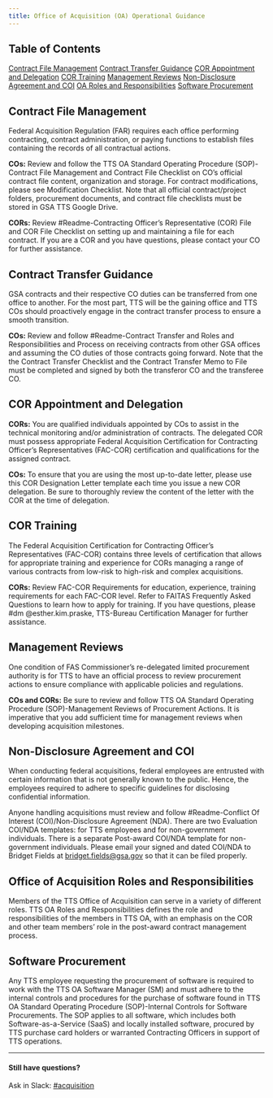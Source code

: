 ```yaml
---
title: Office of Acquisition (OA) Operational Guidance
---
```


## Table of Contents

[Contract File Management](/acquisition-guidance/#Contract-File-Management)
[Contract Transfer Guidance](/acquisition-guidance/#Contract-Transfer-Guidance)
[COR Appointment and Delegation](/acquisition-guidance/#COR-Appointment-and-Delegation)
[COR Training](/acquisition-guidance/#COR-Training)
[Management Reviews](/acquisition-guidance/#Management-Reviews)
[Non-Disclosure Agreement and COI](/acquisition-guidance/#Non-Disclosure-Agreement-and-COI)
[OA Roles and Responsibilities](/acquisition-guidance/#Office-of-Acquisition-Roles-and-Responsibilities)
[Software Procurement](/acquisition-guidance/#Software-Procurement)

## Contract File Management

Federal Acquisition Regulation (FAR) requires each office performing contracting, contract administration, or paying functions to establish files containing the records of all contractual actions.

**COs:** Review and follow the TTS OA Standard Operating Procedure (SOP)-Contract File Management and Contract File Checklist on CO’s official contract file content, organization and storage. For contract modifications, please see Modification Checklist. Note that all official contract/project folders, procurement documents, and contract file checklists must be stored in GSA TTS Google Drive.

**CORs:** Review #Readme-Contracting Officer’s Representative (COR) File and COR File Checklist on setting up and maintaining a file for each contract. If you are a COR and you have questions, please contact your CO for further assistance.   

## Contract Transfer Guidance

GSA contracts and their respective CO duties can be transferred from one office to another. For the most part, TTS will be the gaining office and TTS COs should proactively engage in the contract transfer process to ensure a smooth transition.

**COs:** Review and follow #Readme-Contract Transfer and Roles and Responsibilities and Process on receiving contracts from other GSA offices and assuming the CO duties of those contracts going forward. Note that the the Contract Transfer Checklist and the Contract Transfer Memo to File must be completed and signed by both the transferor CO and the transferee CO.

## COR Appointment and Delegation

**CORs:** You are qualified individuals appointed by COs to assist in the technical monitoring and/or administration of contracts. The delegated COR must possess appropriate Federal Acquisition Certification for Contracting Officer’s Representatives (FAC-COR) certification and qualifications for the assigned contract.

**COs:** To ensure that you are using the most up-to-date letter, please use this COR Designation Letter template each time you issue a new COR delegation. Be sure to thoroughly review the content of the letter with the COR at the time of delegation.

## COR Training

The Federal Acquisition Certification for Contracting Officer’s Representatives (FAC-COR) contains three levels of certification that allows for appropriate training and experience for CORs managing a range of various contracts from low-risk to high-risk and complex acquisitions.

**CORs:** Review FAC-COR Requirements for education, experience, training requirements for each FAC-COR level. Refer to FAITAS Frequently Asked Questions to learn how to apply for training. If you have questions, please #dm @esther.kim.praske, TTS-Bureau Certification Manager for further assistance.  

## Management Reviews

One condition of FAS Commissioner’s re-delegated limited procurement authority is for TTS to have an official process to review procurement actions to ensure compliance with applicable policies and regulations.

**COs and CORs:** Be sure to review and follow TTS OA Standard Operating Procedure (SOP)-Management Reviews of Procurement Actions. It is imperative that you add sufficient time for management reviews when developing acquisition milestones.

## Non-Disclosure Agreement and COI
When conducting federal acquisitions, federal employees are entrusted with certain information that is not generally known to the public. Hence, the employees required to adhere to specific guidelines for disclosing confidential information.

Anyone handling acquisitions must review and follow #Readme-Conflict Of Interest (COI)/Non-Disclosure Agreement (NDA). There are two Evaluation COI/NDA templates: for TTS employees and for non-government individuals. There is a separate Post-award COI/NDA template for non-government individuals. Please email your signed and dated COI/NDA to Bridget Fields at bridget.fields@gsa.gov so that it can be filed properly.

## Office of Acquisition Roles and Responsibilities

Members of the TTS Office of Acquisition can serve in a variety of different roles. TTS OA Roles and Responsibilities defines the role and responsibilities of the members in TTS OA, with an emphasis on the COR and other team members’ role in the post-award contract management process.

## Software Procurement

Any TTS employee requesting the procurement of software is required to work with the TTS OA Software Manager (SM) and must adhere to the internal controls and procedures for the purchase of software found in TTS OA Standard Operating Procedure (SOP)-Internal Controls for Software Procurements. The SOP applies to all software, which includes both Software-as-a-Service (SaaS) and locally installed software, procured by TTS purchase card holders or warranted Contracting Officers in support of TTS operations.

---

#### Still have questions?

Ask in Slack: [#acquisition](https://gsa-tts.slack.com/messages/acquisition)
